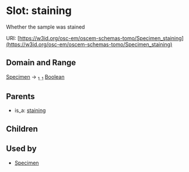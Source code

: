 
# Slot: staining

Whether the sample was stained

URI: [https://w3id.org/osc-em/oscem-schemas-tomo/Specimen_staining](https://w3id.org/osc-em/oscem-schemas-tomo/Specimen_staining)


## Domain and Range

[Specimen](Specimen.md) &#8594;  <sub>1..1</sub> [Boolean](types/Boolean.md)

## Parents

 *  is_a: [staining](staining.md)

## Children


## Used by

 * [Specimen](Specimen.md)
